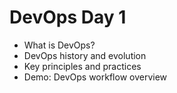 # DevOps Day 1

- What is DevOps?
- DevOps history and evolution
- Key principles and practices
- Demo: DevOps workflow overview
